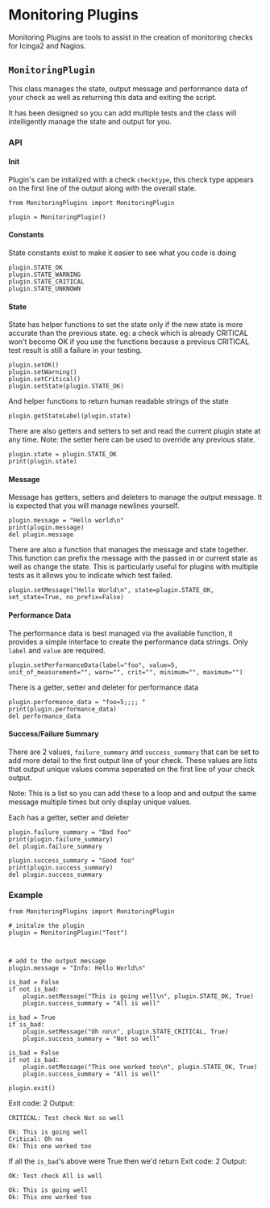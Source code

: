 # Monitoring Plugins
Monitoring Plugins are tools to assist in the creation of monitoring checks for Icinga2 and Nagios.


## `MonitoringPlugin`
This class manages the state, output message and performance data of your check as well as returning this data and exiting the script.

It has been designed so you can add multiple tests and the class will intelligently manage the state and output for you. 

### API
#### Init
Plugin's can be initalized with a check `checktype`, this check type appears on the first line of the output along with the overall state.

```
from MonitoringPlugins import MonitoringPlugin

plugin = MonitoringPlugin()
```

#### Constants
State constants exist to make it easier to see what you code is doing
```
plugin.STATE_OK             
plugin.STATE_WARNING        
plugin.STATE_CRITICAL       
plugin.STATE_UNKNOWN        

```

#### State

State has helper functions to set the state only if the new state is more accurate than the previous state. eg: a check which is already CRITICAL won't become OK if you use the functions because a previous CRITICAL test result is still a failure in your testing. 
```
plugin.setOK()
plugin.setWarning()
plugin.setCritical()
plugin.setState(plugin.STATE_OK)
```

And helper functions to return human readable strings of the state
```
plugin.getStateLabel(plugin.state)
```

There are also getters and setters to set and read the current plugin state at any time. 
Note: the setter here can be used to override any previous state.
```
plugin.state = plugin.STATE_OK
print(plugin.state)
```
#### Message
Message has getters, setters and deleters to manage the output message. 
It is expected that you will manage newlines yourself.
```
plugin.message = "Hello world\n"
print(plugin.message)
del plugin.message
```

There are also a function that manages the message and state together. This function can prefix the message with the passed in or current state as well as change the state. 
This is particularly useful for plugins with multiple tests as it allows you to indicate which test failed.
```
plugin.setMessage("Hello World\n", state=plugin.STATE_OK, set_state=True, no_prefix=False)
```

#### Performance Data
The performance data is best managed via the available function, it provides a simple interface to create the performance data strings.
Only `label` and `value` are required.
```
plugin.setPerformanceData(label="foo", value=5, unit_of_measurement="", warn="", crit="", minimum="", maximum="")
```

There is a getter, setter and deleter for performance data
```
plugin.performance_data = "foo=5;;;; "
print(plugin.performance_data)
del performance_data
```

#### Success/Failure Summary
There are 2 values, `failure_summary` and `success_summary` that can be set to add more detail to the first output line of your check.
These values are lists that output unique values comma seperated on the first line of your check output.

Note: This is a list so you can add these to a loop and and output the same message multiple times but only display unique values. 

Each has a getter, setter and deleter
```
plugin.failure_summary = "Bad foo"
print(plugin.failure_summary)
del plugin.failure_summary

plugin.success_summary = "Good foo"
print(plugin.success_summary)
del plugin.success_summary
```




### Example
```
from MonitoringPlugins import MonitoringPlugin

# initalze the plugin
plugin = MonitoringPlugin("Test")



# add to the output message
plugin.message = "Info: Hello World\n"

is_bad = False
if not is_bad:
    plugin.setMessage("This is going well\n", plugin.STATE_OK, True)
    plugin.success_summary = "All is well"

is_bad = True
if is_bad:
    plugin.setMessage("Oh no\n", plugin.STATE_CRITICAL, True)
    plugin.success_summary = "Not so well"

is_bad = False
if not is_bad:
    plugin.setMessage("This one worked too\n", plugin.STATE_OK, True)
    plugin.success_summary = "All is well"

plugin.exit()
```
Exit code: 2
Output: 
```
CRITICAL: Test check Not so well

Ok: This is going well
Critical: Oh no
Ok: This one worked too
```

If all the `is_bad`'s above were True then we'd return
Exit code: 2
Output: 
```
OK: Test check All is well

Ok: This is going well
Ok: This one worked too
```
